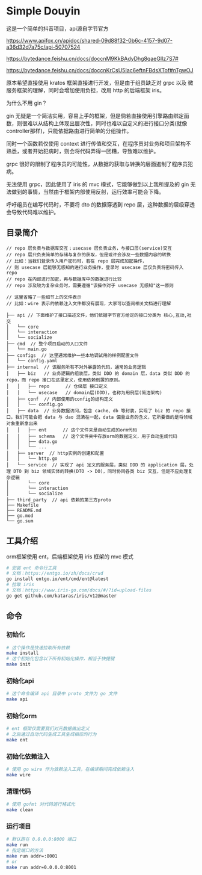 # Simple Douyin

这是一个简单的抖音项目，api源自字节官方

https://www.apifox.cn/apidoc/shared-09d88f32-0b6c-4157-9d07-a36d32d7a75c/api-50707524

https://bytedance.feishu.cn/docs/doccnM9KkBAdyDhg8qaeGlIz7S7#

https://bytedance.feishu.cn/docs/doccnKrCsU5Iac6eftnFBdsXTof#nTgwOJ

原本希望直接使用 kratos 框架直接进行开发，但是由于组员缺乏对 grpc 以及 微服务框架的理解，同时会增加使用负担，改用 http 的后端框架 iris。

为什么不用 gin？

gin 无疑是一个简洁实用，容易上手的框架，但是倘若直接使用引擎路由绑定函数，则很难以从结构上体现出层次性，同时也难以自定义的进行接口分类(就像controller那样)，只能依据路由进行简单的分组操作。

同时一个函数若仅使用 context 进行传值和交互，在程序员对业务和项目架构不熟悉，或者开始犯病时，则会将代码弄得一团糟，导致难以维护。

grpc 很好的限制了程序员的可能性，从数据的获取与转换的层面遏制了程序员犯病。

无法使用 grpc，因此使用了 iris 的 mvc 模式，它能够做到以上我所提及的 gin 无法做到的事情，当然由于框架内部使用反射，运行效率可能会下降。

呼吁组员在编写代码时，不要将 dto 的数据穿透到 repo 层，这种数据的层级穿透会导致代码难以维护。

## 目录简介
```
// repo 层负责与数据库交互；usecase 层负责业务，与接口层(service)交互
// repo 层只负责简单的存储与复杂的获取，但是或许会涉及一些数据内容的转换
// 比如：当我们登录传入用户密码时，若在 repo 层完成加密操作，
// 则 usecase 层能够无感知的进行业务操作，登录时 usecase 层仅负责将密码传入 repo
// repo 在内部进行加密，再与数据库中的数据进行比较
// repo 涉及较为复杂业务时，需要遵循"该操作对于 usecase 无感知"这一原则

// 这里省略了一些细节上的文件表示
// 比如：wire 表示的依赖注入文件都没有展现，大家可以查阅相关文档进行理解

├── api // 下面维护了接口描述文件，他们依据字节官方给定的接口分类为 核心,互动,社交
│   └── core
│   └── interaction
│   └── socialize
├── cmd  // 整个项目启动的入口文件
│   └── main.go
├── configs  // 这里通常维护一些本地调试用的样例配置文件
│   └── config.yaml
├── internal  // 该服务所有不对外暴露的代码，通常的业务逻辑
│   ├── biz   // 业务逻辑的组装层，类似 DDD 的 domain 层，data 类似 DDD 的 repo，而 repo 接口在这里定义，使用依赖倒置的原则。
│   │   ├── repo      // 仓储层 接口定义
│   │   └── usecase   // domain层(DDD)，也称为用例层(简洁架构)
│   ├── conf  // 内部使用的config的结构定义
│   │   └── config.go
│   ├── data  // 业务数据访问，包含 cache、db 等封装，实现了 biz 的 repo 接口。我们可能会把 data 与 dao 混淆在一起，data 偏重业务的含义，它所要做的是将领域对象重新拿出来
│   │   ├── ent      // 这个文件夹是自动生成的orm代码
│   │   ├── schema   // 这个文件夹中存放orm的数据定义，用于自动生成代码
│   │   ├── data.go
│   │   └── ...
│   ├── server  // http实例的创建和配置
│   │   └── http.go
│   └── service  // 实现了 api 定义的服务层，类似 DDD 的 application 层，处理 DTO 到 biz 领域实体的转换(DTO -> DO)，同时协同各类 biz 交互，但是不应处理复杂逻辑
│       └── core
│       └── interaction
│       └── socialize
├── third_party  // api 依赖的第三方proto
├── Makefile  
├── README.md
├── go.mod
└── go.sum
```

## 工具介绍

orm框架使用 ent，后端框架使用 iris 框架的 mvc 模式

```sh
# 安装 ent 命令行工具
# 文档：https://entgo.io/zh/docs/crud
go install entgo.io/ent/cmd/ent@latest
# 拉取 iris
# 文档：https://www.iris-go.com/docs/#/?id=upload-files
go get github.com/kataras/iris/v12@master
```

## 命令

### 初始化

```sh
# 这个操作是快速拉取所有依赖
make install
# 这个初始化包含以下所有初始化操作，相当于快捷键
make init
```

### 初始化api

```sh
# 这个命令编译 api 目录中 proto 文件为 go 文件
make api
```

### 初始化orm
```sh
# ent 框架仅需要我们对元数据做出定义
# 之后通过自动代码生成工具生成相应的行为
make ent
```

### 初始化依赖注入
```sh
# 使用 go wire 作为依赖注入工具，在编译期间完成依赖注入
make wire
```

### 清理代码
```sh
# 使用 gofmt 对代码进行格式化
make clean
```

### 运行项目
```sh
# 默认跑在 0.0.0.0:8000 端口
make run
# 指定端口的方法
make run addr=:8001
# or
make run addr=0.0.0.0:8001
```